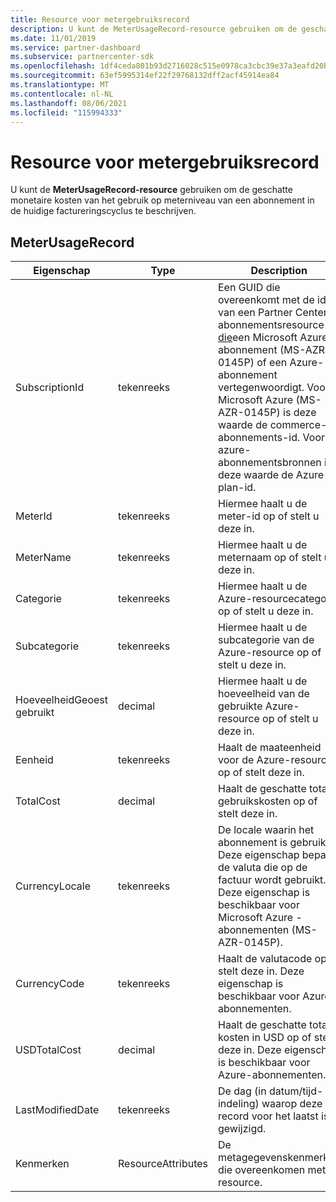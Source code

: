 ```yaml
---
title: Resource voor metergebruiksrecord
description: U kunt de MeterUsageRecord-resource gebruiken om de geschatte monetaire kosten van het gebruik op meterniveau van een abonnement in de huidige factureringscyclus te beschrijven.
ms.date: 11/01/2019
ms.service: partner-dashboard
ms.subservice: partnercenter-sdk
ms.openlocfilehash: 1df4ceda801b93d2716028c515e0978ca3cbc39e37a3eafd20b8123cf81d795b
ms.sourcegitcommit: 63ef5995314ef22f29768132dff2acf45914ea84
ms.translationtype: MT
ms.contentlocale: nl-NL
ms.lasthandoff: 08/06/2021
ms.locfileid: "115994333"
---
```

# <a name="meter-usage-record-resource"></a>Resource voor metergebruiksrecord

U kunt de **MeterUsageRecord-resource** gebruiken om de geschatte monetaire kosten van het gebruik op meterniveau van een abonnement in de huidige factureringscyclus te beschrijven.

## <a name="meterusagerecord"></a>MeterUsageRecord

| Eigenschap         | Type               | Description                                                                                                                                                                                                                                                                                                                                                                                         |
|------------------|--------------------|-----------------------------------------------------------------------------------------------------------------------------------------------------------------------------------------------------------------------------------------------------------------------------------------------------------------------------------------------------------------------------------------------------|
| SubscriptionId   | tekenreeks             | Een GUID die overeenkomt met de id van een Partner Center-abonnementsresource [die](subscription-resources.md#subscription)een Microsoft Azure-abonnement (MS-AZR-0145P) of een Azure-abonnement vertegenwoordigt. Voor Microsoft Azure (MS-AZR-0145P) is deze waarde de commerce-abonnements-id. Voor azure-abonnementsbronnen is deze waarde de Azure-plan-id. |
| MeterId          | tekenreeks             | Hiermee haalt u de meter-id op of stelt u deze in.                                                                                                                                                                                                                                                                                                                                                                  |
| MeterName        | tekenreeks             | Hiermee haalt u de meternaam op of stelt u deze in.                                                                                                                                                                                                                                                                                                                                                                        |
| Categorie         | tekenreeks             | Hiermee haalt u de Azure-resourcecategorie op of stelt u deze in.                                                                                                                                                                                                                                                                                                                                                           |
| Subcategorie      | tekenreeks             | Hiermee haalt u de subcategorie van de Azure-resource op of stelt u deze in.                                                                                                                                                                                                                                                                                                                                                       |
| HoeveelheidGeoest gebruikt     | decimal            | Hiermee haalt u de hoeveelheid van de gebruikte Azure-resource op of stelt u deze in.                                                                                                                                                                                                                                                                                                                                               |
| Eenheid             | tekenreeks             | Haalt de maateenheid voor de Azure-resource op of stelt deze in.                                                                                                                                                                                                                                                                                                                                            |
| TotalCost        | decimal            | Haalt de geschatte totale gebruikskosten op of stelt deze in.                                                                                                                                                                                                                                                                                                                                                     |
| CurrencyLocale   | tekenreeks             | De locale waarin het abonnement is gebruikt. Deze eigenschap bepaalt de valuta die op de factuur wordt gebruikt. Deze eigenschap is beschikbaar voor Microsoft Azure -abonnementen (MS-AZR-0145P).                                                                                                                                                                                                      |
| CurrencyCode     | tekenreeks             | Haalt de valutacode op of stelt deze in. Deze eigenschap is beschikbaar voor Azure-abonnementen.                                                                                                                                                                                                                                                                                                                         |
| USDTotalCost     | decimal            | Haalt de geschatte totale kosten in USD op of stelt deze in. Deze eigenschap is beschikbaar voor Azure-abonnementen.                                                                                                                                                                                                                                                                                                           |
| LastModifiedDate | tekenreeks             | De dag (in datum/tijd-indeling) waarop deze record voor het laatst is gewijzigd.                                                                                                                                                                                                                                                                                                                                   |
| Kenmerken       | ResourceAttributes | De metagegevenskenmerken die overeenkomen met de resource.                                                                                                                                                                                                                                                                                                                                              |
